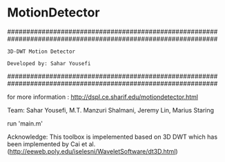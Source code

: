 # MotionDetector


#######################################################
#######################################################


    3D-DWT Motion Detector  
    
    Developed by: Sahar Yousefi
 
 
#######################################################
#######################################################



for more information : http://dspl.ce.sharif.edu/motiondetector.html

Team: Sahar Yousefi, M.T. Manzuri Shalmani, Jeremy Lin, Marius Staring

run 'main.m' 

Acknowledge:
This toolbox is impelemented based on 3D DWT which has been implemented by  Cai et al. (http://eeweb.poly.edu/iselesni/WaveletSoftware/dt3D.html)

